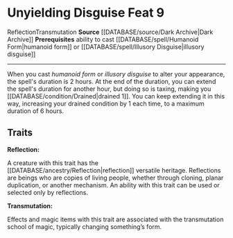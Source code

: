 ﻿---
actions: null
cost: null
element: null
feat: Unyielding Disguise
frequency: null
heighten_level: null
id: '3803'
level: '9'
name: Unyielding Disguise
prerequisite: ability to cast [[DATABASE/spell/Humanoid Form|humanoid form]] or [[DATABASE/spell/Illusory
  Disguise|illusory disguise]]
rarity: Common
requirement: null
rus_type_level: null
school: Transmutation
source: '[[DATABASE/source/Dark Archive|Dark Archive]]'
subcategory: null
trait:
- '[[DATABASE/trait/Reflection|Reflection]]'
- '[[DATABASE/trait/Transmutation|Transmutation]]'
trigger: null
type: Feat

---
# Unyielding Disguise <span class="item-type">Feat 9</span>

<span class="item-trait">Reflection</span><span class="item-trait">Transmutation</span>
**Source** [[DATABASE/source/Dark Archive|Dark Archive]]
**Prerequisites** ability to cast [[DATABASE/spell/Humanoid Form|humanoid form]] or [[DATABASE/spell/Illusory Disguise|illusory disguise]]

---
When you cast _humanoid form_ or _illusory disguise_ to alter your appearance, the spell's duration is 2 hours. At the end of the duration, you can extend the spell's duration for another hour, but doing so is taxing, making you [[DATABASE/condition/Drained|drained 1]]. You can keep extending it in this way, increasing your drained condition by 1 each time, to a maximum duration of 6 hours.

## Traits

**Reflection:**

A creature with this trait has the [[DATABASE/ancestry/Reflection|reflection]] versatile heritage. Reflections are beings who are copies of living people, whether through cloning, planar duplication, or another mechanism. An ability with this trait can be used or selected only by reflections.

**Transmutation:**

Effects and magic items with this trait are associated with the transmutation school of magic, typically changing something’s form.
